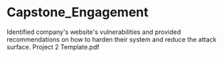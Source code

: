 # Capstone_Engagement
Identified company's website's vulnerabilities and provided recommendations on how to harden their system and reduce the attack surface.
Project 2 Template.pdf
